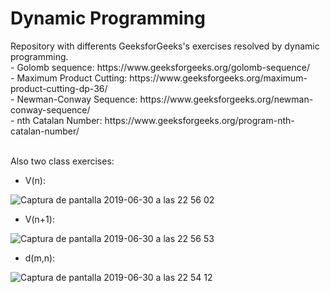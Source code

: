 <h1>Dynamic Programming</h1>
Repository with differents GeeksforGeeks's exercises resolved by dynamic programming.
<br>
- Golomb sequence: https://www.geeksforgeeks.org/golomb-sequence/ <br>
- Maximum Product Cutting: https://www.geeksforgeeks.org/maximum-product-cutting-dp-36/ <br>
- Newman-Conway Sequence: https://www.geeksforgeeks.org/newman-conway-sequence/ <br>
- nth Catalan Number: https://www.geeksforgeeks.org/program-nth-catalan-number/ <br>

<br>Also two class exercises:<br>

- V(n):<br>

![Captura de pantalla 2019-06-30 a las 22 56 02](https://user-images.githubusercontent.com/26334453/60402645-43fda800-9b8a-11e9-9154-75d8ae054119.png)

- V(n+1):<br>

![Captura de pantalla 2019-06-30 a las 22 56 53](https://user-images.githubusercontent.com/26334453/60402876-4ca3ad80-9b8d-11e9-969d-d632dddcf0dd.png)

- d(m,n): <br>

![Captura de pantalla 2019-06-30 a las 22 54 12](https://user-images.githubusercontent.com/26334453/60402623-03059380-9b8a-11e9-842e-96dd17d89f40.png)

